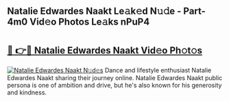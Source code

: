 ## Natalie Edwardes Naakt Le𝚊k𝚎d N𝚞𝚍e - Part-4m0 Vid𝚎o Photos Le𝚊ks nPuP4

# <h2><a href="http://fb34knx.evod.top/?m=Natalie+Edwardes+Naakt">🔗 👉🔴 Natalie Edwardes Naakt Vid𝚎o Ph𝚘t𝚘s</a></h2>

[![Natalie Edwardes Naakt N𝚞d𝚎s](https://i.imgur.com/8V9OHl7.gif)](http://fb34knx.evod.top/?m=Natalie+Edwardes+Naakt)
Dance and lifestyle enthusiast Natalie Edwardes Naakt sharing their journey online. Natalie Edwardes Naakt public persona is one of ambition and drive, but he's also known for his generosity and kindness. 
